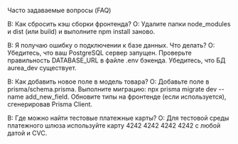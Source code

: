 Часто задаваемые вопросы (FAQ)

В: Как сбросить кэш сборки фронтенда?
О: Удалите папки node_modules и dist (или build) и выполните npm install заново.

В: Я получаю ошибку о подключении к базе данных. Что делать?
О:
Убедитесь, что ваш PostgreSQL сервер запущен.
Проверьте правильность DATABASE_URL в файле .env бэкенда.
Убедитесь, что БД aurea_dev существует.

В: Как добавить новое поле в модель товара?
О:
Добавьте поле в prisma/schema.prisma.
Выполните миграцию: npx prisma migrate dev --name add_new_field.
Обновите типы на фронтенде (если используется), сгенерировав Prisma Client.

В: Где можно найти тестовые платежные карты?
О: Для тестовой среды платежного шлюза используйте карту 4242 4242 4242 4242 с любой датой и CVC.